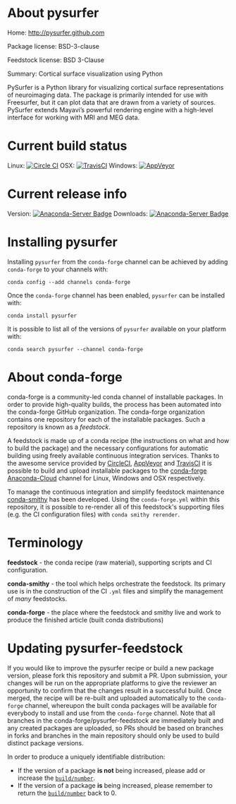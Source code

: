 About pysurfer
==============

Home: http://pysurfer.github.com

Package license: BSD-3-clause

Feedstock license: BSD 3-Clause

Summary: Cortical surface visualization using Python

PySurfer is a Python library for visualizing cortical surface
representations of neuroimaging data. The package is primarily intended for
use with Freesurfer, but it can plot data that are drawn from a variety of
sources. PySurfer extends Mayavi’s powerful rendering engine with a
high-level interface for working with MRI and MEG data.


Current build status
====================

Linux: [![Circle CI](https://circleci.com/gh/conda-forge/pysurfer-feedstock.svg?style=shield)](https://circleci.com/gh/conda-forge/pysurfer-feedstock)
OSX: [![TravisCI](https://travis-ci.org/conda-forge/pysurfer-feedstock.svg?branch=master)](https://travis-ci.org/conda-forge/pysurfer-feedstock)
Windows: [![AppVeyor](https://ci.appveyor.com/api/projects/status/github/conda-forge/pysurfer-feedstock?svg=True)](https://ci.appveyor.com/project/conda-forge/pysurfer-feedstock/branch/master)

Current release info
====================
Version: [![Anaconda-Server Badge](https://anaconda.org/conda-forge/pysurfer/badges/version.svg)](https://anaconda.org/conda-forge/pysurfer)
Downloads: [![Anaconda-Server Badge](https://anaconda.org/conda-forge/pysurfer/badges/downloads.svg)](https://anaconda.org/conda-forge/pysurfer)

Installing pysurfer
===================

Installing `pysurfer` from the `conda-forge` channel can be achieved by adding `conda-forge` to your channels with:

```
conda config --add channels conda-forge
```

Once the `conda-forge` channel has been enabled, `pysurfer` can be installed with:

```
conda install pysurfer
```

It is possible to list all of the versions of `pysurfer` available on your platform with:

```
conda search pysurfer --channel conda-forge
```


About conda-forge
=================

conda-forge is a community-led conda channel of installable packages.
In order to provide high-quality builds, the process has been automated into the
conda-forge GitHub organization. The conda-forge organization contains one repository
for each of the installable packages. Such a repository is known as a *feedstock*.

A feedstock is made up of a conda recipe (the instructions on what and how to build
the package) and the necessary configurations for automatic building using freely
available continuous integration services. Thanks to the awesome service provided by
[CircleCI](https://circleci.com/), [AppVeyor](http://www.appveyor.com/)
and [TravisCI](https://travis-ci.org/) it is possible to build and upload installable
packages to the [conda-forge](https://anaconda.org/conda-forge)
[Anaconda-Cloud](http://docs.anaconda.org/) channel for Linux, Windows and OSX respectively.

To manage the continuous integration and simplify feedstock maintenance
[conda-smithy](http://github.com/conda-forge/conda-smithy) has been developed.
Using the ``conda-forge.yml`` within this repository, it is possible to re-render all of
this feedstock's supporting files (e.g. the CI configuration files) with ``conda smithy rerender``.


Terminology
===========

**feedstock** - the conda recipe (raw material), supporting scripts and CI configuration.

**conda-smithy** - the tool which helps orchestrate the feedstock.
                   Its primary use is in the construction of the CI ``.yml`` files
                   and simplify the management of *many* feedstocks.

**conda-forge** - the place where the feedstock and smithy live and work to
                  produce the finished article (built conda distributions)


Updating pysurfer-feedstock
===========================

If you would like to improve the pysurfer recipe or build a new
package version, please fork this repository and submit a PR. Upon submission,
your changes will be run on the appropriate platforms to give the reviewer an
opportunity to confirm that the changes result in a successful build. Once
merged, the recipe will be re-built and uploaded automatically to the
`conda-forge` channel, whereupon the built conda packages will be available for
everybody to install and use from the `conda-forge` channel.
Note that all branches in the conda-forge/pysurfer-feedstock are
immediately built and any created packages are uploaded, so PRs should be based
on branches in forks and branches in the main repository should only be used to
build distinct package versions.

In order to produce a uniquely identifiable distribution:
 * If the version of a package **is not** being increased, please add or increase
   the [``build/number``](http://conda.pydata.org/docs/building/meta-yaml.html#build-number-and-string).
 * If the version of a package **is** being increased, please remember to return
   the [``build/number``](http://conda.pydata.org/docs/building/meta-yaml.html#build-number-and-string)
   back to 0.
